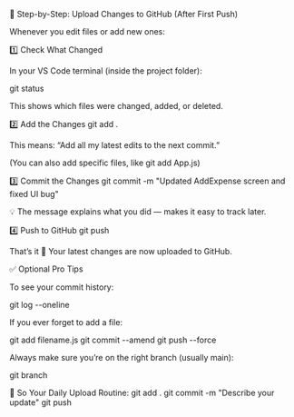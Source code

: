 🧭 Step-by-Step: Upload Changes to GitHub (After First Push)

Whenever you edit files or add new ones:

1️⃣ Check What Changed

In your VS Code terminal (inside the project folder):

git status


This shows which files were changed, added, or deleted.

2️⃣ Add the Changes
git add .


This means: “Add all my latest edits to the next commit.”

(You can also add specific files, like git add App.js)

3️⃣ Commit the Changes
git commit -m "Updated AddExpense screen and fixed UI bug"


💡 The message explains what you did — makes it easy to track later.

4️⃣ Push to GitHub
git push


That’s it 🚀
Your latest changes are now uploaded to GitHub.

✅ Optional Pro Tips

To see your commit history:

git log --oneline


If you ever forget to add a file:

git add filename.js
git commit --amend
git push --force


Always make sure you’re on the right branch (usually main):

git branch

🔁 So Your Daily Upload Routine:
git add .
git commit -m "Describe your update"
git push